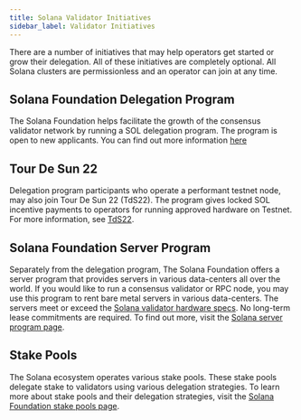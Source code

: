 ```yaml
---
title: Solana Validator Initiatives
sidebar_label: Validator Initiatives
---
```


There are a number of initiatives that may help operators get started or grow their delegation.  All of these initiatives are completely optional.  All Solana clusters are permissionless and an operator can join at any time.


## Solana Foundation Delegation Program

The Solana Foundation helps facilitate the growth of the consensus validator network by running a SOL delegation program. The program is open to new applicants. You can find out more information [here](https://solana.org/delegation-program)

## Tour De Sun 22

Delegation program participants who operate a performant testnet node, may also join Tour De Sun 22 (TdS22).  The program gives locked SOL incentive payments to operators for running approved hardware on Testnet. For more information, see [TdS22](https://solana.org/tds22).

## Solana Foundation Server Program

Separately from the delegation program, The Solana Foundation offers a server program that provides servers in various data-centers all over the world. If you would like to run a consensus validator or RPC node, you may use this program to rent bare metal servers in various data-centers. The servers meet or exceed the [Solana validator hardware specs](./requirements.md#hardware-recommendations). No long-term lease commitments are required. To find out more, visit the [Solana server program page](https://solana.org/server-program).

## Stake Pools

The Solana ecosystem operates various stake pools.  These stake pools delegate stake to validators using various delegation strategies. To learn more about stake pools and their delegation strategies, visit the [Solana Foundation stake pools page](https://solana.org/stake-pools).